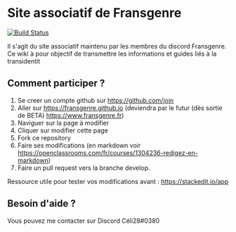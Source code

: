 # Site associatif de Fransgenre
[![Build Status](https://travis-ci.com/fransgenre/fransgenre.github.io.svg?branch=release)](https://travis-ci.com/fransgenre/fransgenre.github.io)

Il s'agit du site associatif maintenu par les membres du discord Fransgenre.
Ce wiki à pour objectif de transmettre les informations et guides liés à la transidentit


## Comment participer ?
1. Se creer un compte github sur https://github.com/join
2. Aller sur https://fransgenre.github.io (deviendra par le futur (dès sortie de BETA) https://www.fransgenre.fr)
3. Naviguer sur la page à modifier
4. Cliquer sur modifier cette page
5. Fork ce repository
6. Faire ses modifications (en markdown voir https://openclassrooms.com/fr/courses/1304236-redigez-en-markdown)
7. Faire un pull request vers la branche develop.

Ressource utile pour tester vos modifications avant : https://stackedit.io/app

## Besoin d'aide ?
Vous pouvez me contacter sur Discord Céli28#0380
